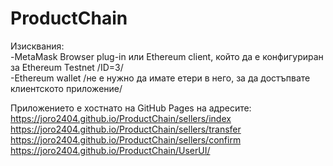 # ProductChain

Изисквания:<br>
  -MetaMask Browser plug-in или Ethereum client, който да е конфигуриран за Ethereum Testnet /ID=3/<br>
  -Ethereum wallet /не е нужно да имате етери в него, за да достъпвате клиентското приложение/
  
Приложението е хостнато на GitHub Pages на адресите:<br>
https://joro2404.github.io/ProductChain/sellers/index<br>
https://joro2404.github.io/ProductChain/sellers/transfer<br>
https://joro2404.github.io/ProductChain/sellers/confirm<br>
https://joro2404.github.io/ProductChain/UserUI/<br>
